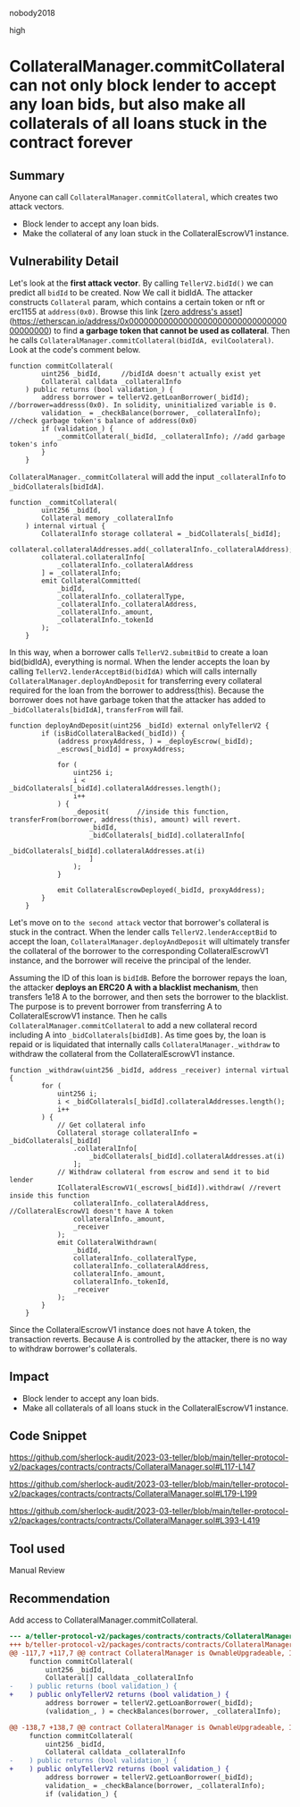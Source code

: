 nobody2018

high

# CollateralManager.commitCollateral can not only block lender to accept any loan bids, but also make all collaterals of all loans stuck in the contract forever

## Summary

Anyone can call `CollateralManager.commitCollateral`, which creates two attack vectors.

- Block lender to accept any loan bids.
- Make the collateral of any loan stuck in the CollateralEscrowV1 instance.

## Vulnerability Detail

Let's look at the **first attack vector**. By calling `TellerV2.bidId()` we can predict all `bidId` to be created. Now We call it bidIdA. The attacker constructs `Collateral` param, which contains a certain token or nft or erc1155 at `address(0x0)`. Browse this link [[zero address's asset](https://etherscan.io/address/0x0000000000000000000000000000000000000000)](https://etherscan.io/address/0x0000000000000000000000000000000000000000) to find **a garbage token that cannot be used as collateral**. Then he calls `CollateralManager.commitCollateral(bidIdA, evilCoolateral)`. Look at the code's comment below.

```solidity
function commitCollateral(
        uint256 _bidId,		//bidIdA doesn't actually exist yet
        Collateral calldata _collateralInfo
    ) public returns (bool validation_) {
        address borrower = tellerV2.getLoanBorrower(_bidId);	//borrower=addresss(0x0). In solidity, uninitialized variable is 0.
        validation_ = _checkBalance(borrower, _collateralInfo);	//check garbage token's balance of address(0x0) 
        if (validation_) {
            _commitCollateral(_bidId, _collateralInfo);	//add garbage token's info
        }
    }
```

`CollateralManager._commitCollateral` will add the input `_collateralInfo` to `_bidCollaterals[bidIdA]`.

```solidity
function _commitCollateral(
        uint256 _bidId,
        Collateral memory _collateralInfo
    ) internal virtual {
        CollateralInfo storage collateral = _bidCollaterals[_bidId];
        collateral.collateralAddresses.add(_collateralInfo._collateralAddress);
        collateral.collateralInfo[
            _collateralInfo._collateralAddress
        ] = _collateralInfo;
        emit CollateralCommitted(
            _bidId,
            _collateralInfo._collateralType,
            _collateralInfo._collateralAddress,
            _collateralInfo._amount,
            _collateralInfo._tokenId
        );
    }
```

In this way, when a borrower calls `TellerV2.submitBid` to create a loan bid(bidIdA), everything is normal. When the lender accepts the loan by calling `TellerV2.lenderAcceptBid(bidIdA)` which will calls internally `CollateralManager.deployAndDeposit` for transferring every collateral required for the loan from the borrower to address(this). Because the borrower does not have garbage token that the attacker has added to `_bidCollaterals[bidIdA]`, `transferFrom` will fail. 

```solidity
function deployAndDeposit(uint256 _bidId) external onlyTellerV2 {
        if (isBidCollateralBacked(_bidId)) {
            (address proxyAddress, ) = _deployEscrow(_bidId);
            _escrows[_bidId] = proxyAddress;

            for (
                uint256 i;
                i < _bidCollaterals[_bidId].collateralAddresses.length();
                i++
            ) {
                _deposit(		//inside this function, transferFrom(borrower, address(this), amount) will revert.
                    _bidId,
                    _bidCollaterals[_bidId].collateralInfo[
                        _bidCollaterals[_bidId].collateralAddresses.at(i)
                    ]
                );
            }

            emit CollateralEscrowDeployed(_bidId, proxyAddress);
        }
    }
```

Let's move on to `the second attack` vector that borrower's collateral is stuck in the contract. When the lender calls `TellerV2.lenderAcceptBid` to accept the loan, `CollateralManager.deployAndDeposit` will ultimately transfer the collateral of the borrower to the corresponding CollateralEscrowV1 instance, and the borrower will receive the principal of the lender.

Assuming the ID of this loan is `bidIdB`. Before the borrower repays the loan, the attacker **deploys an ERC20 A with a blacklist mechanism**, then transfers 1e18 A to the borrower, and then sets the borrower to the blacklist. The purpose is to prevent borrower from transferring A to CollateralEscrowV1 instance. Then he calls `CollateralManager.commitCollateral` to add a new collateral record including A into `_bidCollaterals[bidIdB]`. As time goes by, the loan is repaid or is liquidated that internally calls `CollateralManager._withdraw` to withdraw the collateral from the CollateralEscrowV1 instance.

```solidity
function _withdraw(uint256 _bidId, address _receiver) internal virtual {
        for (
            uint256 i;
            i < _bidCollaterals[_bidId].collateralAddresses.length();
            i++
        ) {
            // Get collateral info
            Collateral storage collateralInfo = _bidCollaterals[_bidId]
                .collateralInfo[
                    _bidCollaterals[_bidId].collateralAddresses.at(i)
                ];
            // Withdraw collateral from escrow and send it to bid lender
            ICollateralEscrowV1(_escrows[_bidId]).withdraw(	//revert inside this function
                collateralInfo._collateralAddress,	//CollateralEscrowV1 doesn't have A token
                collateralInfo._amount,
                _receiver
            );
            emit CollateralWithdrawn(
                _bidId,
                collateralInfo._collateralType,
                collateralInfo._collateralAddress,
                collateralInfo._amount,
                collateralInfo._tokenId,
                _receiver
            );
        }
    }
```

Since the CollateralEscrowV1 instance does not have A token, the transaction reverts. Because A is controlled by the attacker, there is no way to withdraw borrower's collaterals.

## Impact

- Block lender to accept any loan bids.
- Make all collaterals of all loans stuck in the CollateralEscrowV1 instance.

## Code Snippet

https://github.com/sherlock-audit/2023-03-teller/blob/main/teller-protocol-v2/packages/contracts/contracts/CollateralManager.sol#L117-L147

https://github.com/sherlock-audit/2023-03-teller/blob/main/teller-protocol-v2/packages/contracts/contracts/CollateralManager.sol#L179-L199

https://github.com/sherlock-audit/2023-03-teller/blob/main/teller-protocol-v2/packages/contracts/contracts/CollateralManager.sol#L393-L419

## Tool used

Manual Review

## Recommendation

Add access to CollateralManager.commitCollateral.

```diff
--- a/teller-protocol-v2/packages/contracts/contracts/CollateralManager.sol
+++ b/teller-protocol-v2/packages/contracts/contracts/CollateralManager.sol
@@ -117,7 +117,7 @@ contract CollateralManager is OwnableUpgradeable, ICollateralManager {
     function commitCollateral(
         uint256 _bidId,
         Collateral[] calldata _collateralInfo
-    ) public returns (bool validation_) {
+    ) public onlyTellerV2 returns (bool validation_) {
         address borrower = tellerV2.getLoanBorrower(_bidId);
         (validation_, ) = checkBalances(borrower, _collateralInfo);

@@ -138,7 +138,7 @@ contract CollateralManager is OwnableUpgradeable, ICollateralManager {
     function commitCollateral(
         uint256 _bidId,
         Collateral calldata _collateralInfo
-    ) public returns (bool validation_) {
+    ) public onlyTellerV2 returns (bool validation_) {
         address borrower = tellerV2.getLoanBorrower(_bidId);
         validation_ = _checkBalance(borrower, _collateralInfo);
         if (validation_) {
```
